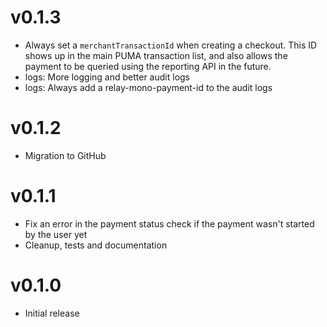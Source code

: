 # v0.1.3

* Always set a `merchantTransactionId` when creating a checkout. This ID shows up in the main PUMA transaction list, and also allows the payment to be queried using the reporting API in the future.
* logs: More logging and better audit logs
* logs: Always add a relay-mono-payment-id to the audit logs

# v0.1.2

* Migration to GitHub

# v0.1.1

* Fix an error in the payment status check if the payment wasn't started by the user yet
* Cleanup, tests and documentation

# v0.1.0

* Initial release
